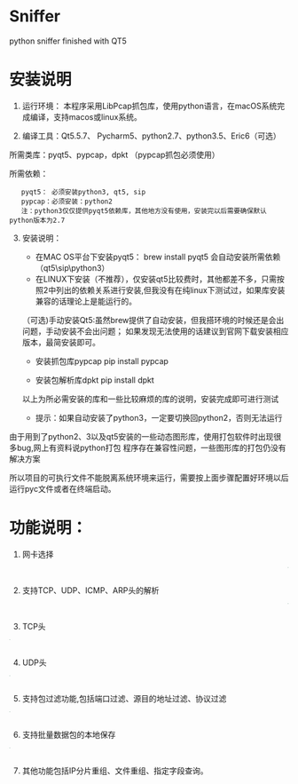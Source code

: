 # Sniffer
python sniffer finished with QT5

安装说明
=========

1. 运行环境：
本程序采用LibPcap抓包库，使用python语言，在macOS系统完成编译，支持macos或linux系统。




2. 编译工具：Qt5.5.7、 Pycharm5、python2.7、python3.5、Eric6（可选）

  所需类库：pyqt5、pypcap，dpkt
 （pypcap抓包必须使用）
 
 
  所需依赖：
  
       pyqt5： 必须安装python3, qt5, sip
       pypcap：必须安装：python2
       注：python3仅仅提供pyqt5依赖库，其他地方没有使用，安装完以后需要确保默认python版本为2.7
  
  
  

3. 安装说明：

    * 在MAC OS平台下安装pyqt5：
        brew install pyqt5 
     会自动安装所需依赖（qt5\sip\python3）
           
    - 在LINUX下安装（不推荐），仅安装qt5比较费时，其他都差不多，只需按照2中列出的依赖关系进行安装,但我没有在纯linux下测试过，如果库安装兼容的话理论上是能运行的。

   （可选)手动安装Qt5:虽然brew提供了自动安装，但我搭环境的时候还是会出问题，手动安装不会出问题；
    如果发现无法使用的话建议到官网下载安装相应版本，最简安装即可。


    * 安装抓包库pypcap
         pip install pypcap


    * 安装包解析库dpkt
        pip install dpkt


    以上为所必需安装的库和一些比较麻烦的库的说明，安装完成即可进行测试
    * 提示：如果自动安装了python3，一定要切换回python2，否则无法运行
    
    



由于用到了python2、3以及qt5安装的一些动态图形库，使用打包软件时出现很多bug,网上有资料说python打包
程序存在兼容性问题，一些图形库的打包仍没有解决方案

所以项目的可执行文件不能脱离系统环境来运行，需要按上面步骤配置好环境以后运行pyc文件或者在终端启动。
 
功能说明：
===========   
  1. 网卡选择  
  <img src='https://github.com/paradise6/Sniffer/blob/master/images/pic1.png' align='right' style="zoom:10%" />
  </br>

  2. 支持TCP、UDP、ICMP、ARP头的解析 
  
  <img src='https://github.com/paradise6/Sniffer/blob/master/images/pic2.png' align='right' style="zoom:10%" />  
  </br>
   
   3. TCP头

   <img src='https://github.com/paradise6/Sniffer/blob/master/images/pic3.png' align='left' style="zoom:10%" />   
   </br>
  
   4. UDP头

  <img src='https://github.com/paradise6/Sniffer/blob/master/images/pic5.png' align='left' style="zoom:10%" />  
  </br>
 
  5. 支持包过滤功能,包括端口过滤、源目的地址过滤、协议过滤  
   
  <img src='https://github.com/paradise6/Sniffer/blob/master/images/pic6.png' align='left' style="zoom:10%" />  
  </br>
 
  6. 支持批量数据包的本地保存
  
  <img src='https://github.com/paradise6/Sniffer/blob/master/images/pic7.png' align='left' style="zoom:10%" />      
  </br>








   
7. 其他功能包括IP分片重组、文件重组、指定字段查询。
 
 
